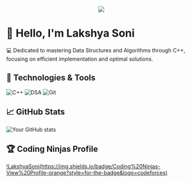 <div align="center">
  <img src="https://github.com/LakshyaSoni11/LakshyaSoni11/blob/output/github-contribution-grid-snake.svg"/>
</div>

# 👋 Hello, I'm Lakshya Soni

💻 Dedicated to mastering Data Structures and Algorithms through C++, focusing on efficient implementation and optimal solutions.

## 🔧 Technologies & Tools
![C++](https://img.shields.io/badge/-C++-00599C?style=flat-square&logo=c%2B%2B)
![DSA](https://img.shields.io/badge/-DSA-FFA116?style=flat-square&logo=LeetCode&logoColor=black)
![Git](https://img.shields.io/badge/-Git-F05032?style=flat-square&logo=git&logoColor=white)

## 📈 GitHub Stats
![Your GitHub stats](https://github-readme-stats.vercel.app/api?username=LakshyaSoni11&show_icons=true&theme=radical)

## 🏆 Coding Ninjas Profile
[!LakshyaSoni(https://img.shields.io/badge/Coding%20Ninjas-View%20Profile-orange?style=for-the-badge&logo=codeforces)](https://www.codingninjas.com/codestudio/profile/[your-codingninjas-username])

